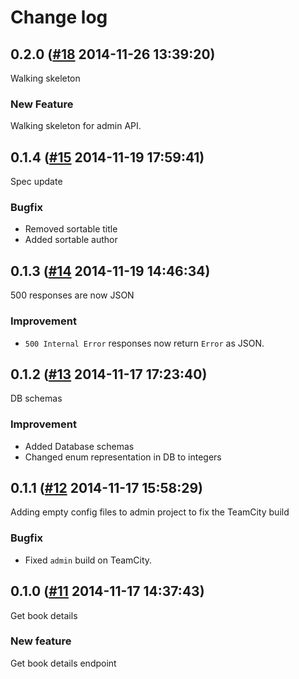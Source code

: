 # Change log

## 0.2.0 ([#18](https://git.mobcastdev.com/Agora/reading-service/pull/18) 2014-11-26 13:39:20)

Walking skeleton

### New Feature

Walking skeleton for admin API.

## 0.1.4 ([#15](https://git.mobcastdev.com/Agora/reading-service/pull/15) 2014-11-19 17:59:41)

Spec update

### Bugfix

- Removed sortable title
- Added sortable author

## 0.1.3 ([#14](https://git.mobcastdev.com/Agora/reading-service/pull/14) 2014-11-19 14:46:34)

500 responses are now JSON

### Improvement

- `500 Internal Error` responses now return `Error` as JSON.

## 0.1.2 ([#13](https://git.mobcastdev.com/Agora/reading-service/pull/13) 2014-11-17 17:23:40)

DB schemas

### Improvement

- Added Database schemas
- Changed enum representation in DB to integers

## 0.1.1 ([#12](https://git.mobcastdev.com/Agora/reading-service/pull/12) 2014-11-17 15:58:29)

Adding empty config files to admin project to fix the TeamCity build

### Bugfix

- Fixed `admin` build on TeamCity.

## 0.1.0 ([#11](https://git.mobcastdev.com/Agora/reading-service/pull/11) 2014-11-17 14:37:43)

Get book details 

### New feature

Get book details endpoint

